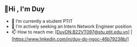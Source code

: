 ## 👋Hi , I'm Duy

- 🔭 I’m currently a student PTIT 
- 🌱 I'm actively seeking an Intern Network Engineer position
- 📫 How to reach me: [DuyDN.B22VT097@stu.ptit.edu.vn] | [https://www.linkedin.com/in/duy-do-ngoc-46b79238b/]

